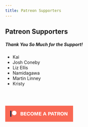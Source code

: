 ```yaml
---
title: Patreon Supporters
---
```


## Patreon Supporters

##### Thank You So Much for the Support!

* Kai
* Josh Coneby
* Liz Ellis
* Namidagawa
* Martin Linney
* Kristy

<br><br>

[![Patreon](./img/patreon.png)](https://www.patreon.com/stevenkraft)
